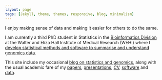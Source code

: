 ```yaml
---
layout: page
tags: [Jekyll, theme, themes, responsive, blog, minimalism]
---
```


I enjoy making sense of data and making it easier for others to do the same. 

I am currently a third PhD student in Statistics in the [Bioinformatics Division](http://bioinf.wehi.edu.au/) at the Walter and Eliza Hall Institute of Medical Research (WEHI) where I [develop statistical methods and software to summarise and understand genomics data](/software.html).

This site include my occasional [blog on statistics and genomics](/blog.html), along with the usual academic fare of my [papers](/publications.html), [presentations](/presentations.html), [CV](/CV.html), [software](/software.html) and [data](/data.html).